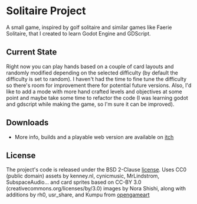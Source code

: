 # Solitaire Project

A small game, inspired by golf solitaire and similar games like Faerie Solitaire, that I created to learn Godot Engine and GDScript.

## Current State

Right now you can play hands based on a couple of card layouts and randomly modified depending on the selected difficulty (by default the difficulty is set to random). I haven't had the time to fine tune the difficulty so there's room for improvement there for potential future versions. Also, I'd like to add a mode with more hand crafted levels and objectives at some point and maybe take some time to refactor the code (I was learning godot and gdscript while making the game, so I'm sure it can be improved).

## Downloads

- More info, builds and a playable web version are available on [itch](https://binarynonsense.itch.io/solitaire)

## License

The project's code is released under the BSD 2-Clause [license](./LICENSE). Uses CC0 (public domain) assets by kenney.nl, cynicmusic, MrLindstrom, SubspaceAudio... and card sprites based on CC-BY 3.0 (creativecommons.org/licenses/by/3.0) images by Nora Shishi, along with additions by rh0, usr_share, and Kumpu from [opengameart](https://opengameart.org/content/dice-trumps)

